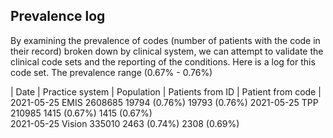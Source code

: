 ## Prevalence log

By examining the prevalence of codes (number of patients with the code in their record) broken down by clinical system, we can attempt to validate the clinical code sets and the reporting of the conditions. 
Here is a log for this code set. The prevalence range (0.67% - 0.76%) 


| Date       | Practice system | Population | Patients from ID | Patient from code |
2021-05-25	EMIS		2608685		19794 (0.76%)	  19793 (0.76%)
2021-05-25	TPP		210985		1415 (0.67%)	  1415 (0.67%)	
2021-05-25	Vision		335010		2463 (0.74%)	  2308 (0.69%)	